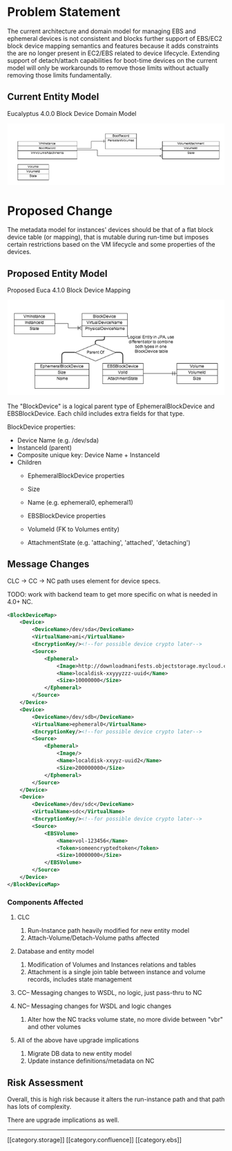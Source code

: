 
# Problem Statement
The current architecture and domain model for managing EBS and ephemeral devices is not consistent and blocks further support of EBS/EC2 block device mapping semantics and features because it adds constraints the are no longer present in EC2/EBS related to device lifecycle. Extending support of detach/attach capabilities for boot-time devices on the current model will only be workarounds to remove those limits without actually removing those limits fundamentally.


## Current Entity Model
Eucalyptus 4.0.0 Block Device Domain Model

![](images/storage/block_device_rel_1.png)

# Proposed Change
The metadata model for instances' devices should be that of a flat block device table (or mapping), that is mutable during run-time but imposes certain restrictions based on the VM lifecycle and some properties of the devices.


## Proposed Entity Model
Proposed Euca 4.1.0 Block Device Mapping

![](images/storage/block_device_rel_2.png)

The "BlockDevice" is a logical parent type of EphemeralBlockDevice and EBSBlockDevice. Each child includes extra fields for that type.

BlockDevice properties:


* Device Name (e.g. /dev/sda)
* InstanceId (parent)
* Composite unique key: Device Name + InstanceId
* Children
    * EphemeralBlockDevice properties
    * Size
    * Name (e.g. ephemeral0, ephemeral1)

    
    * EBSBlockDevice properties
    * VolumeId (FK to Volumes entity)
    * AttachmentState (e.g. 'attaching', 'attached', 'detaching')

    

    


## Message Changes
CLC -> CC -> NC path uses <VBR> element for device specs.

TODO: work with backend team to get more specific on what is needed in 4.0+ NC.


```xml
<BlockDeviceMap>
	<Device>
		<DeviceName>/dev/sda</DeviceName>
		<VirtualName>ami</VirtualName>
		<EncryptionKey/><!--for possible device crypto later-->
		<Source>
			<Ephemeral>
				<Image>http://downloadmanifests.objectstorage.mycloud.com:8773/downloadmanifest-i-12355.manifest.xml</Image>
				<Name>localdisk-xxyyyzzz-uuid</Name>
				<Size>10000000</Size>
			</Ephemeral>
		</Source>
	</Device>
	<Device>
		<DeviceName>/dev/sdb</DeviceName>
		<VirtualName>ephemeral0</VirtualName>
		<EncryptionKey/><!--for possible device crypto later-->
		<Source>
			<Ephemeral>
				<Image/>
				<Name>localdisk-xxyyz-uuid2</Name>
				<Size>200000000</Size>
			</Ephemeral>
		</Source>
	</Device>
	<Device>
		<DeviceName>/dev/sdc</DeviceName>
		<VirtualName>sdc</VirtualName>
		<EncryptionKey/><!--for possible device crypto later-->
		<Source>
			<EBSVolume>
				<Name>vol-123456</Name>
				<Token>someencryptedtoken</Token>
				<Size>10000000</Size>
			</EBSVolume>
		</Source>
	</Device>
</BlockDeviceMap>
```

### Components Affected

1. CLC
    1. Run-Instance path heavily modified for new entity model
    1. Attach-Volume/Detach-Volume paths affected

    
1. Database and entity model
    1. Modification of Volumes and Instances relations and tables
    1. Attachment is a single join table between instance and volume records, includes state management

    

    
1. CC– Messaging changes to WSDL, no logic, just pass-thru to NC
1. NC– Messaging changes for WSDL and logic changes
    1. Alter how the NC tracks volume state, no more divide between "vbr" and other volumes

    
1. All of the above have upgrade implications
    1. Migrate DB data to new entity model
    1. Update instance definitions/metadata on NC

    




## Risk Assessment
Overall, this is high risk because it alters the run-instance path and that path has lots of complexity.

There are upgrade implications as well.



*****

[[category.storage]] 
[[category.confluence]]
[[category.ebs]]
